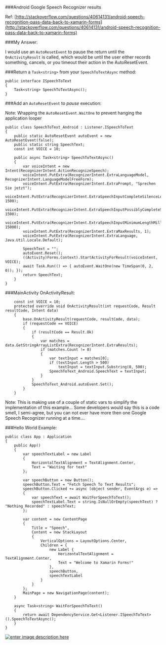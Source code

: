 ###Android Google Speech Recognizer results

Ref: [http://stackoverflow.com/questions/40614131/android-speech-recognition-pass-data-back-to-xamarin-forms](http://stackoverflow.com/questions/40614131/android-speech-recognition-pass-data-back-to-xamarin-forms)

###My Answer:

I would use an `AutoResetEvent` to pause the return until the `OnActivityResult` is called, which would be until the user either records something, cancels, or you timeout their action in the AutoResetEvent.

###Return a `Task<string>` from your `SpeechToTextAsync` method:

	public interface ISpeechToText
	{
		Task<string> SpeechToTextAsync();
	}

###Add an `AutoResetEvent` to *pause* execution:

Note: Wrapping the `AutoResetEvent.WaitOne` to prevent hanging the application looper

	public class SpeechToText_Android : Listener.ISpeechToText
	{
		public static AutoResetEvent autoEvent = new AutoResetEvent(false);
		public static string SpeechText;
		const int VOICE = 10;

		public async Task<string> SpeechToTextAsync()
		{
			var voiceIntent = new Intent(RecognizerIntent.ActionRecognizeSpeech);
			voiceIntent.PutExtra(RecognizerIntent.ExtraLanguageModel, RecognizerIntent.LanguageModelFreeForm);
			voiceIntent.PutExtra(RecognizerIntent.ExtraPrompt, "Sprechen Sie jetzt");
			voiceIntent.PutExtra(RecognizerIntent.ExtraSpeechInputCompleteSilenceLengthMillis, 1500);
			voiceIntent.PutExtra(RecognizerIntent.ExtraSpeechInputPossiblyCompleteSilenceLengthMillis, 1500);
			voiceIntent.PutExtra(RecognizerIntent.ExtraSpeechInputMinimumLengthMillis, 15000);
			voiceIntent.PutExtra(RecognizerIntent.ExtraMaxResults, 1);
			voiceIntent.PutExtra(RecognizerIntent.ExtraLanguage, Java.Util.Locale.Default);

			SpeechText = "";
			autoEvent.Reset();
			((Activity)Forms.Context).StartActivityForResult(voiceIntent, VOICE);
			await Task.Run(() => { autoEvent.WaitOne(new TimeSpan(0, 2, 0)); });
			return SpeechText;
		}
	}

###MainActivity OnActivityResult:

		const int VOICE = 10;
		protected override void OnActivityResult(int requestCode, Result resultCode, Intent data)
		{
			base.OnActivityResult(requestCode, resultCode, data);
			if (requestCode == VOICE)
			{
				if (resultCode == Result.Ok)
				{
					var matches = data.GetStringArrayListExtra(RecognizerIntent.ExtraResults);
					if (matches.Count != 0)
					{
						var textInput = matches[0];
						if (textInput.Length > 500)
							textInput = textInput.Substring(0, 500);
						SpeechToText_Android.SpeechText = textInput;
					}
				}
				SpeechToText_Android.autoEvent.Set();
			}
		}

Note: This is making use of a couple of static vars to simplify the implementation of this example... Some developers would say this is a code smell, I semi-agree, but you can not ever have more then one Google Speech Recognizer running at a time.... 

###Hello World Example:

	public class App : Application
	{
		public App()
		{
			var speechTextLabel = new Label
			{
				HorizontalTextAlignment = TextAlignment.Center,
				Text = "Waiting for text"
			};

			var speechButton = new Button();
			speechButton.Text = "Fetch Speech To Text Results";
			speechButton.Clicked += async (object sender, EventArgs e) =>
			{
				var speechText = await WaitForSpeechToText();
				speechTextLabel.Text = string.IsNullOrEmpty(speechText) ? "Nothing Recorded" : speechText;
			};

			var content = new ContentPage
			{
				Title = "Speech",
				Content = new StackLayout
				{
					VerticalOptions = LayoutOptions.Center,
					Children = {
						new Label {
							HorizontalTextAlignment = TextAlignment.Center,
							Text = "Welcome to Xamarin Forms!"
						},
						speechButton,
						speechTextLabel
					}
				}
			};
			MainPage = new NavigationPage(content);
		}

		async Task<string> WaitForSpeechToText()
		{
			return await DependencyService.Get<Listener.ISpeechToText>().SpeechToTextAsync();
		}
	}

[![enter image description here][1]][1]


  [1]: https://i.stack.imgur.com/3FULp.jpg